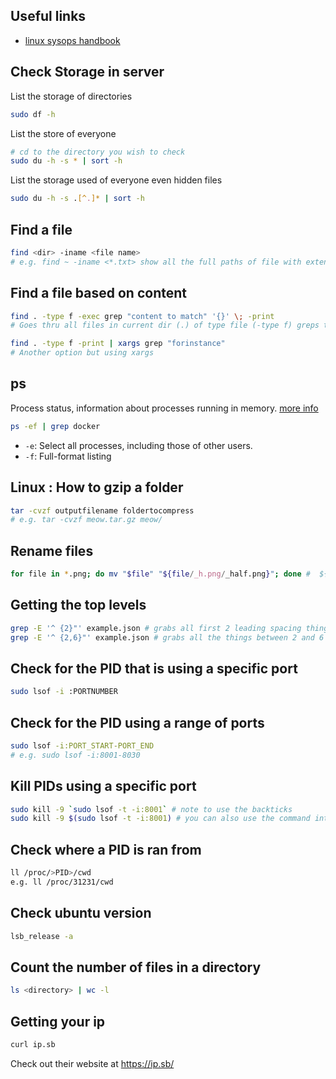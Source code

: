 ## Useful links
- [linux sysops handbook](https://abarrak.gitbook.io/linux-sysops-handbook/)

## Check Storage in server
List the storage of directories
```bash
sudo df -h
```
List the store of everyone 
```bash
# cd to the directory you wish to check
sudo du -h -s * | sort -h
```
List the storage used of everyone even hidden files
```bash
sudo du -h -s .[^.]* | sort -h
```

## Find a file 
```bash
find <dir> -iname <file name>
# e.g. find ~ -iname <*.txt> show all the full paths of file with extension .txt
```
## Find a file based on content
```bash
find . -type f -exec grep "content to match" '{}' \; -print
# Goes thru all files in current dir (.) of type file (-type f) greps the content and prints. The curly braces ({}) are a placeholder for those results matched by the Linux find command. The {} go inside single quotes (‘) so that grep isn’t given a misshapen file name. The -exec command is ended with a semicolon (;), which also needs an escape (\;) so that it doesn’t end up being interpreted by the shell.

find . -type f -print | xargs grep "forinstance"
# Another option but using xargs
```

## ps
Process status, information about processes running in memory.
[more info](https://ss64.com/bash/ps.html)
```bash
ps -ef | grep docker
```
- `-e`: Select all processes, including those of other users.
- `-f`: Full-format listing

## Linux : How to gzip a folder
```bash
tar -cvzf outputfilename foldertocompress
# e.g. tar -cvzf meow.tar.gz meow/
```

## Rename files
```bash
for file in *.png; do mv "$file" "${file/_h.png/_half.png}"; done #  ${string/substring/substitution}
```

## Getting the top levels
```bash
grep -E '^ {2}"' example.json # grabs all first 2 leading spacing things
grep -E '^ {2,6}"' example.json # grabs all the things between 2 and 6 spacings
```

## Check for the PID that is using a specific port
```bash
sudo lsof -i :PORTNUMBER
```

## Check for the PID using a range of ports
```bash
sudo lsof -i:PORT_START-PORT_END
# e.g. sudo lsof -i:8001-8030
```

## Kill PIDs using a specific port
```bash
sudo kill -9 `sudo lsof -t -i:8001` # note to use the backticks
sudo kill -9 $(sudo lsof -t -i:8001) # you can also use the command interpolation
```
## Check where a PID is ran from
```bash
ll /proc/>PID>/cwd
e.g. ll /proc/31231/cwd
```

## Check ubuntu version
```bash
lsb_release -a
```

## Count the number of files in a directory
```bash
ls <directory> | wc -l
```

## Getting your ip
```bash
curl ip.sb
```
Check out their website at https://ip.sb/